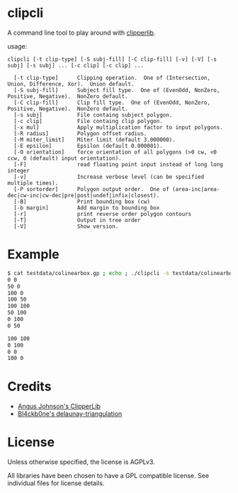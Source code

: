 # clipcli

A command line tool to play around with [clipperlib](http://www.angusj.com/delphi/clipper.php).

usage:

```
clipcli [-t clip-type] [-S subj-fill] [-C clip-fill] [-v] [-V] [-s subj] [-s subj] ... [-c clip] [-c clip] ...

  [-t clip-type]      Clipping operation.  One of (Intersection, Union, Difference, Xor).  Union default.
  [-S subj-fill]      Subject fill type.  One of (EvenOdd, NonZero, Positive, Negative).  NonZero default.
  [-C clip-fill]      Clip fill type.  One of (EvenOdd, NonZero, Positive, Negative).  NonZero default.
  [-s subj]           File containg subject polygon.
  [-c clip]           File containg clip polygon.
  [-x mul]            Apply multiplication factor to input polygons.
  [-R radius]         Polygon offset radius.
  [-M miter_limit]    Miter limit (default 3.000000).
  [-E epsilon]        Epsilon (default 0.000001).
  [-O orientation]    force orientation of all polygons (>0 cw, <0 ccw, 0 (default) input orientation).
  [-F]                read floating point input instead of long long integer
  [-v]                Increase verbose level (can be specified multiple times).
  [-P sortorder]      Polygon output order.  One of (area-inc|area-dec|cw-inc|cw-dec|pre|post|undef|infix|closest).
  [-B]                Print bounding box (cw)
  [-b margin]         Add margin to bounding box
  [-r]                print reverse order polygon contours
  [-T]                Output in tree order
  [-V]                Show version.
```

# Example

```bash
$ cat testdata/colinearbox.gp ; echo ; ./clipcli -s testdata/colinearbox.gp 
0 0
50 0
100 0
100 50
100 100
50 100
0 100
0 50

100 100
0 100
0 0
100 0

```

# Credits

* [Angus Johnson's ClipperLib](http://www.angusj.com/delphi/clipper.php)
* [Bl4ckb0ne's delaunay-triangulation](https://github.com/Bl4ckb0ne/delaunay-triangulation)

# License

Unless otherwise specified, the license is AGPLv3.

All libraries have been chosen to have a GPL compatible license.
See individual files for license details.
